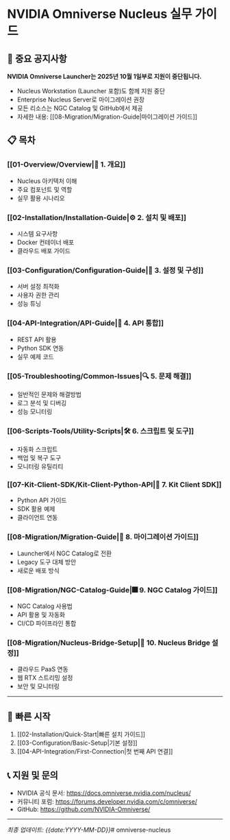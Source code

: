 # NVIDIA Omniverse Nucleus 실무 가이드

## 🚨 중요 공지사항

**NVIDIA Omniverse Launcher는 2025년 10월 1일부로 지원이 중단됩니다.**
- Nucleus Workstation (Launcher 포함)도 함께 지원 중단
- Enterprise Nucleus Server로 마이그레이션 권장
- 모든 리소스는 NGC Catalog 및 GitHub에서 제공
- 자세한 내용: [[08-Migration/Migration-Guide|마이그레이션 가이드]]

## 📋 목차

### [[01-Overview/Overview|🎯 1. 개요]]
- Nucleus 아키텍처 이해
- 주요 컴포넌트 및 역할
- 실무 활용 시나리오

### [[02-Installation/Installation-Guide|⚙️ 2. 설치 및 배포]]
- 시스템 요구사항
- Docker 컨테이너 배포
- 클라우드 배포 가이드

### [[03-Configuration/Configuration-Guide|🔧 3. 설정 및 구성]]
- 서버 설정 최적화
- 사용자 권한 관리
- 성능 튜닝

### [[04-API-Integration/API-Guide|🔌 4. API 통합]]
- REST API 활용
- Python SDK 연동
- 실무 예제 코드

### [[05-Troubleshooting/Common-Issues|🔍 5. 문제 해결]]
- 일반적인 문제와 해결방법
- 로그 분석 및 디버깅
- 성능 모니터링

### [[06-Scripts-Tools/Utility-Scripts|🛠️ 6. 스크립트 및 도구]]
- 자동화 스크립트
- 백업 및 복구 도구
- 모니터링 유틸리티

### [[07-Kit-Client-SDK/Kit-Client-Python-API|🔌 7. Kit Client SDK]]
- Python API 가이드
- SDK 활용 예제
- 클라이언트 연동

### [[08-Migration/Migration-Guide|🚀 8. 마이그레이션 가이드]]
- Launcher에서 NGC Catalog로 전환
- Legacy 도구 대체 방안
- 새로운 배포 방식

### [[08-Migration/NGC-Catalog-Guide|🎆 9. NGC Catalog 가이드]]
- NGC Catalog 사용법
- API 활용 및 자동화
- CI/CD 파이프라인 통합

### [[08-Migration/Nucleus-Bridge-Setup|🌉 10. Nucleus Bridge 설정]]
- 클라우드 PaaS 연동
- 웹 RTX 스트리밍 설정
- 보안 및 모니터링

---

## 🚀 빠른 시작

1. [[02-Installation/Quick-Start|빠른 설치 가이드]]
2. [[03-Configuration/Basic-Setup|기본 설정]]
3. [[04-API-Integration/First-Connection|첫 번째 API 연결]]

## 📞 지원 및 문의

- NVIDIA 공식 문서: https://docs.omniverse.nvidia.com/nucleus/
- 커뮤니티 포럼: https://forums.developer.nvidia.com/c/omniverse/
- GitHub: https://github.com/NVIDIA-Omniverse/

---
*최종 업데이트: {{date:YYYY-MM-DD}}*# omniverse-nucleus
